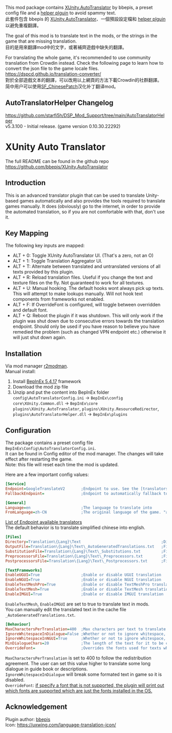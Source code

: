 This mod package contains [XUnity.AutoTranslator](https://github.com/bbepis/XUnity.AutoTranslator) by bbepis, a preset config file and a [helper plguin](https://github.com/starfi5h/DSP_Mod_Support/tree/main/AutoTranslatorHelper) to avoid spammy text.  
此套件包含 bbepis 的 [XUnity.AutoTranslator](https://github.com/bbepis/XUnity.AutoTranslator)、一個預設設定檔和 [helper plguin](https://github.com/starfi5h/DSP_Mod_Support/tree/main/AutoTranslatorHelper) 以避免重複翻譯。  

The goal of this mod is to translate text in the mods, or the strings in the game that are missing translation.  
目的是用來翻譯mod中的文字，或著補齊遊戲中缺失的翻譯。  

For translating the whole game, it's recommended to use community translation from Crowdin instead. Check the following page to learn how to convert the json file to the game locale files. https://dspcd.github.io/translation-converter/  
對於全部遊戲文本的翻譯，可以改用以上網頁的方法下載Crowdin的社群翻譯。  
简中用户可以使用[SF_ChinesePatch](https://thunderstore.io/c/dyson-sphere-program/p/starfi5h/SF_ChinesePatch/)汉化补丁翻译mod。

## AutoTranslatorHelper Changelog
https://github.com/starfi5h/DSP_Mod_Support/tree/main/AutoTranslatorHelper  
v5.3.100 - Initial release. (game version 0.10.30.22292)  

# XUnity Auto Translator

The full README can be found in the github repo https://github.com/bbepis/XUnity.AutoTranslator  

## Introduction
This is an advanced translator plugin that can be used to translate Unity-based games automatically and also provides the tools required to translate games manually. It does (obviously) go to the internet, in order to provide the automated translation, so if you are not comfortable with that, don't use it.

## Key Mapping
The following key inputs are mapped:
 * ALT + 0: Toggle XUnity AutoTranslator UI. (That's a zero, not an O)
 * ALT + 1: Toggle Translation Aggregator UI.
 * ALT + T: Alternate between translated and untranslated versions of all texts provided by this plugin.
 * ALT + R: Reload translation files. Useful if you change the text and texture files on the fly. Not guaranteed to work for all textures.
 * ALT + U: Manual hooking. The default hooks wont always pick up texts. This will attempt to make lookups manually. Will not hook text components from frameworks not enabled.
 * ALT + F: If OverrideFont is configured, will toggle between overridden and default font.
 * ALT + Q: Reboot the plugin if it was shutdown. This will only work if the plugin was shut down due to consecutive errors towards the translation endpoint. Should only be used if you have reason to believe you have remedied the problem (such as changed VPN endpoint etc.) otherwise it will just shut down again.

## Installation
Via mod manager [r2modman](https://thunderstore.io/package/ebkr/r2modman/).  
Manual install:
1. Install [BepInEx 5.4.17](https://thunderstore.io/c/dyson-sphere-program/p/xiaoye97/BepInEx/) framework
2. Download the mod zip file
3. Unzip and put the content into BepInEx folder  
`config\AutoTranslatorConfig.ini` -> `BepInEx\config`  
`core\XUnity.Common.dll` -> `BepInEx\core`  
`plugins\XUnity.AutoTranslator`, `plugins\XUnity.ResourceRedirector`, `plugins\AutoTranslatorHelper.dll` -> `BepInEx\plugins`  

## Configuration
The package contains a preset config file `BepInEx\Config\AutoTranslatorConfig.ini`.  
It can be found in Config editor of the mod manager. The changes will take effect after restarting the game.  
Note: this file will reset each time the mod is updated.

Here are a few important config values:  
```ini
[Service]
Endpoint=GoogleTranslateV2       ;Endpoint to use. See the [translators section] for valid values.
FallbackEndpoint=                ;Endpoint to automatically fallback to if the primary endpoint fails for a specific translation.

[General]
Language=en                      ;The language to translate into
FromLanguage=zh-CN               ;The original language of the game. "auto" is also supported for some endpoints, but it is generally not recommended
```
[List of Endpoint available translators](https://github.com/bbepis/XUnity.AutoTranslator?tab=readme-ov-file#translators)  
The default behavior is to translate simplified chinese into english.  

```ini
[Files]
Directory=Translation\{Lang}\Text                                   ;Directory to search for cached translation files. Can use placeholder: {GameExeName}, {Lang}
OutputFile=Translation\{Lang}\Text\_AutoGeneratedTranslations.txt   ;File to insert generated translations into. Can use placeholders: {GameExeName}, {Lang}
SubstitutionFile=Translation\{Lang}\Text\_Substitutions.txt         ;File that contains substitution applied before translations. Can use placeholders: {GameExeName}, {Lang}
PreprocessorsFile=Translation\{Lang}\Text\_Preprocessors.txt        ;File that contains preprocessors to be applied before sending a text to a translator. Can use placeholders: {GameExeName}, {Lang}
PostprocessorsFile=Translation\{Lang}\Text\_Postprocessors.txt      ;File that contains postprocessors to be applied after receiving a text from a translator. Can use placeholders: {GameExeName}, {Lang}

[TextFrameworks]
EnableUGUI=True                  ;Enable or disable UGUI translation
EnableNGUI=True                  ;Enable or disable NGUI translation
EnableTextMeshPro=True           ;Enable or disable TextMeshPro translation
EnableTextMesh=True              ;Enable or disable TextMesh translation
EnableIMGUI=True                 ;Enable or disable IMGUI translation
```
`EnableTextMesh`, `EnableIMGUI` are set to true to translate text in mods.  
You can manually edit the translated text in the cache file `_AutoGeneratedTranslations.txt`.  

```ini
[Behaviour]
MaxCharactersPerTranslation=400  ;Max characters per text to translate. Max 2500.
IgnoreWhitespaceInDialogue=False ;Whether or not to ignore whitespace, including newlines, in dialogue keys
IgnoreWhitespaceInNGUI=True      ;Whether or not to ignore whitespace, including newlines, in NGUI
MinDialogueChars=20              ;The length of the text for it to be considered a dialogue
OverrideFont=                    ;Overrides the fonts used for texts when updating text components. NOTE: Only works for UGUI
```
`MaxCharactersPerTranslation` is set to 400 to follow the redistribution agreement. The user can set this value higher to translate some long dialogue in guide book or descriptions.  
`IgnoreWhitespaceInDialogue` will break some formated text in game so it is disabled.  
`OverrideFont`: [if specify a font that is not supported, the plugin will print out which fonts are supported which are just the fonts installed in the OS.](https://github.com/bbepis/XUnity.AutoTranslator/issues/27)  


## Acknowledgement
Plugin author: [bbepis](https://github.com/bbepis)  
Icon: https://uxwing.com/language-translation-icon/